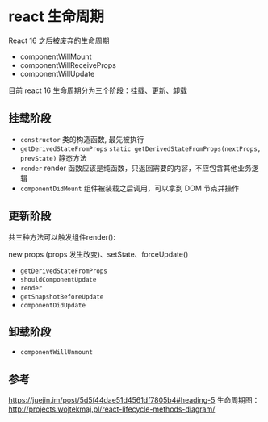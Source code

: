 # react 生命周期

React 16 之后被废弃的生命周期

- componentWillMount
- componentWillReceiveProps
- componentWillUpdate


目前 react 16 生命周期分为三个阶段：挂载、更新、卸载

## 挂载阶段

* `constructor` 类的构造函数, 最先被执行
* `getDerivedStateFromProps`  `static getDerivedStateFromProps(nextProps, prevState)` 静态方法
* `render` render 函数应该是纯函数，只返回需要的内容，不应包含其他业务逻辑
* `componentDidMount` 组件被装载之后调用，可以拿到 DOM 节点并操作 


## 更新阶段

共三种方法可以触发组件render():

new props (props 发生改变)、setState、forceUpdate()

* `getDerivedStateFromProps`
* `shouldComponentUpdate`
* `render`
* `getSnapshotBeforeUpdate`
* `componentDidUpdate`

## 卸载阶段

* `componentWillUnmount`


## 参考
https://juejin.im/post/5d5f44dae51d4561df7805b4#heading-5
生命周期图：http://projects.wojtekmaj.pl/react-lifecycle-methods-diagram/